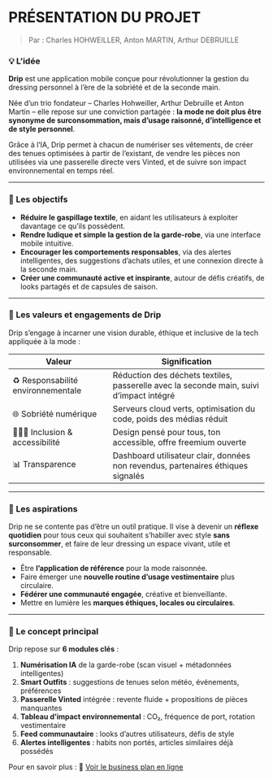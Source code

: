 # PRÉSENTATION DU PROJET
> Par : Charles HOHWEILLER, Anton MARTIN, Arthur DEBRUILLE

### 💡 L’idée

**Drip** est une application mobile conçue pour révolutionner la gestion du dressing personnel à l’ère de la sobriété et de la seconde main.

Née d’un trio fondateur – Charles Hohweiller, Arthur Debruille et Anton Martin – elle repose sur une conviction partagée : **la mode ne doit plus être synonyme de surconsommation, mais d’usage raisonné, d’intelligence et de style personnel**.

Grâce à l’IA, Drip permet à chacun de numériser ses vêtements, de créer des tenues optimisées à partir de l’existant, de vendre les pièces non utilisées via une passerelle directe vers Vinted, et de suivre son impact environnemental en temps réel.

---

### 🎯 Les objectifs

- **Réduire le gaspillage textile**, en aidant les utilisateurs à exploiter davantage ce qu’ils possèdent.
- **Rendre ludique et simple la gestion de la garde-robe**, via une interface mobile intuitive.
- **Encourager les comportements responsables**, via des alertes intelligentes, des suggestions d’achats utiles, et une connexion directe à la seconde main.
- **Créer une communauté active et inspirante**, autour de défis créatifs, de looks partagés et de capsules de saison.

---

### 🌿 Les valeurs et engagements de Drip

Drip s’engage à incarner une vision durable, éthique et inclusive de la tech appliquée à la mode :

| Valeur | Signification |
| --- | --- |
| ♻️ Responsabilité environnementale | Réduction des déchets textiles, passerelle avec la seconde main, suivi d’impact intégré |
| 🌐 Sobriété numérique | Serveurs cloud verts, optimisation du code, poids des médias réduit |
| 🧑‍🤝‍🧑 Inclusion & accessibilité | Design pensé pour tous, ton accessible, offre freemium ouverte |
| 📊 Transparence | Dashboard utilisateur clair, données non revendus, partenaires éthiques signalés |

---

### 🚀 Les aspirations

Drip ne se contente pas d’être un outil pratique. Il vise à devenir un **réflexe quotidien** pour tous ceux qui souhaitent s’habiller avec style **sans surconsommer**, et faire de leur dressing un espace vivant, utile et responsable.

- Être **l’application de référence** pour la mode raisonnée.
- Faire émerger une **nouvelle routine d’usage vestimentaire** plus circulaire.
- **Fédérer une communauté engagée**, créative et bienveillante.
- Mettre en lumière les **marques éthiques, locales ou circulaires**.

---

### 🧠 Le concept principal

Drip repose sur **6 modules clés** :

1. **Numérisation IA** de la garde-robe (scan visuel + métadonnées intelligentes)
2. **Smart Outfits** : suggestions de tenues selon météo, événements, préférences
3. **Passerelle Vinted** intégrée : revente fluide + propositions de pièces manquantes
4. **Tableau d’impact environnemental** : CO₂, fréquence de port, rotation vestimentaire
5. **Feed communautaire** : looks d’autres utilisateurs, défis de style
6. **Alertes intelligentes** : habits non portés, articles similaires déjà possédés

Pour en savoir plus : 🔗 [Voir le business plan en ligne](https://drip-chi.vercel.app/)

